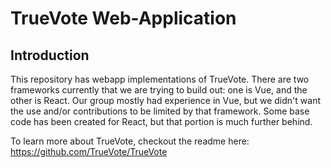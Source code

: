 # TrueVote Web-Application

## Introduction

This repository has webapp implementations of TrueVote. There are two frameworks currently that we are trying to build out: one is Vue, and the other is React. Our group mostly had experience in Vue, but we didn't want the use and/or contributions to be limited by that framework. Some base code has been created for React, but that portion is much further behind.

To learn more about TrueVote, checkout the readme here: https://github.com/TrueVote/TrueVote